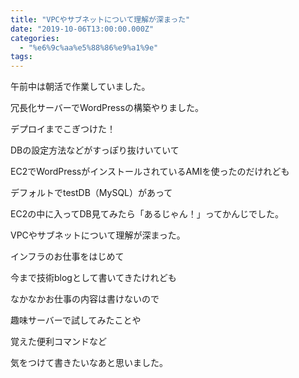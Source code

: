 ```yaml
---
title: "VPCやサブネットについて理解が深まった"
date: "2019-10-06T13:00:00.000Z"
categories: 
  - "%e6%9c%aa%e5%88%86%e9%a1%9e"
tags: 
---
```


午前中は朝活で作業していました。

冗長化サーバーでWordPressの構築やりました。

デプロイまでこぎつけた！

DBの設定方法などがすっぽり抜けいていて

EC2でWordPressがインストールされているAMIを使ったのだけれども

デフォルトでtestDB（MySQL）があって

EC2の中に入ってDB見てみたら「あるじゃん！」ってかんじでした。

VPCやサブネットについて理解が深まった。

インフラのお仕事をはじめて

今まで技術blogとして書いてきたけれども

なかなかお仕事の内容は書けないので

趣味サーバーで試してみたことや

覚えた便利コマンドなど

気をつけて書きたいなあと思いました。

